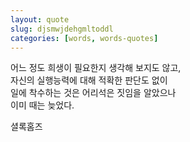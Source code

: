 ```yaml
---
layout: quote
slug: djsmwjdehgmltoddl
categories: [words, words-quotes]
---
```


어느 정도 희생이 필요한지 생각해 보지도 않고,
<br>
자신의 실행능력에 대해 적확한 판단도 없이
<br>
일에 착수하는 것은 어리석은 짓임을 알았으나
<br>
이미 때는 늦었다.

셜록홈즈
